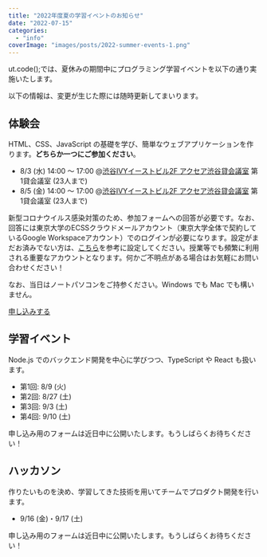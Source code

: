 ```yaml
---
title: "2022年度夏の学習イベントのお知らせ"
date: "2022-07-15"
categories: 
  - "info"
coverImage: "images/posts/2022-summer-events-1.png"
---
```


ut.code();では、夏休みの期間中にプログラミング学習イベントを以下の通り実施いたします。

以下の情報は、変更が生じた際には随時更新してまいります。

## 体験会

HTML、CSS、JavaScript の基礎を学び、簡単なウェブアプリケーションを作ります。**どちらか一つにご参加ください**。

- 8/3 (水) 14:00 ～ 17:00 @[渋谷IVYイーストビル2F アクセア渋谷貸会議室](https://goo.gl/maps/ViJMjJ41yrXF8hJr5) 第1貸会議室 (23人まで)
- 8/5 (金) 14:00 ～ 17:00 @[渋谷IVYイーストビル2F アクセア渋谷貸会議室](https://goo.gl/maps/ViJMjJ41yrXF8hJr5) 第1貸会議室 (23人まで)

新型コロナウイルス感染対策のため、参加フォームへの回答が必要です。なお、回答には東京大学のECSSクラウドメールアカウント（東京大学全体で契約しているGoogle Workspaceアカウント）でのログインが必要になります。設定がまだお済みでない方は、[こちら](https://www.ecc.u-tokyo.ac.jp/announcement/2016/04/01_2159.html)を参考に設定してください。授業等でも頻繁に利用される重要なアカウントとなります。何かご不明点がある場合はお気軽にお問い合わせください！

なお、当日はノートパソコンをご持参ください。Windows でも Mac でも構いません。

[申し込みする](https://forms.gle/AVrSf3ic47zJya148)

## 学習イベント

Node.js でのバックエンド開発を中心に学びつつ、TypeScript や React も扱います。

- 第1回: 8/9 (火)
- 第2回: 8/27 (土)
- 第3回: 9/3 (土)
- 第4回: 9/10 (土)

申し込み用のフォームは近日中に公開いたします。もうしばらくお待ちください！

## ハッカソン

作りたいものを決め、学習してきた技術を用いてチームでプロダクト開発を行います。

- 9/16 (金)・9/17 (土)

申し込み用のフォームは近日中に公開いたします。もうしばらくお待ちください！
